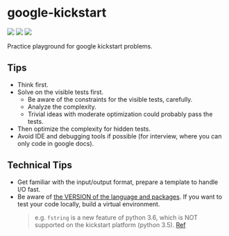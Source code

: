 # google-kickstart

![](https://img.shields.io/badge/Python-3.5-blue.svg)
![](https://img.shields.io/badge/numpy-1.16.2-green.svg)
![](https://img.shields.io/badge/scipy-1.2.1-green.svg)

Practice playground for google kickstart problems.

## Tips

- Think first.
- Solve on the visible tests first.
  - Be aware of the constraints for the visible tests, carefully.
  - Analyze the complexity.
  - Trivial ideas with moderate optimization could probably pass the tests.
- Then optimize the complexity for hidden tests.
- Avoid IDE and debugging tools if possible (for interview, where you can only code in google docs).

## Technical Tips

- Get familiar with the input/output format, prepare a template to handle I/O fast.
- Be aware of [the VERSION of the language and packages](https://codingcompetitions.withgoogle.com/kickstart/faq). If you want to test your code locally, build a virtual environment.
  > e.g. `fstring` is a new feature of python 3.6, which is NOT supported on the kickstart platform (python 3.5). [Ref](https://www.python.org/dev/peps/pep-0498/)
